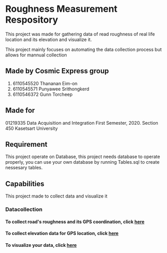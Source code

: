 # Roughness Measurement Respository

This project was made for gathering data of read roughness of real life location and its elevation and visualize it.

This project mainly focuses on automating the data collection process but allows for mannual collection

## Made by Cosmic Express group

1. 6110545520 Thananan Eim-on
2. 6110545571 Punyawee Srithongkerd
3. 6110546372 Gunn Torcheep

## Made for

01219335 Data Acquisition and Integration
First Semester, 2020. Section 450
Kasetsart University

## Requirement

This project operate on Database, this project needs database to operate properly, you can use your own database by running Tables.sql to create nessesary tables.

## Capabilities

This project made to collect data and visualize it

### Datacollection

#### To collect road's roughness and its GPS coordination, click [here](https://github.com/326th/Roughness-measurement-respository/blob/master/Data%20acquisition/GPS%20and%20Roughness%20Automation)
#### To collect elevation data for GPS location, click [here](https://github.com/326th/Roughness-measurement-respository/tree/master/Data%20acquisition/Height%20API%20Automation)
#### To visualize your data, click [here](https://github.com/326th/Roughness-measurement-respository/tree/master/Data%20visualization)
